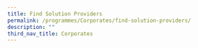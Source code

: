 ```yaml
---
title: Find Solution Providers
permalink: /programmes/Corporates/find-solution-providers/
description: ""
third_nav_title: Corporates
---
```

